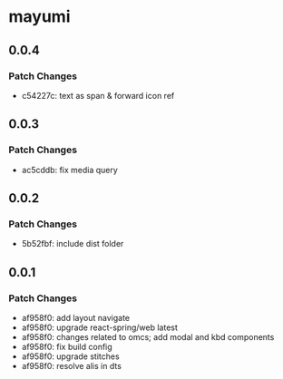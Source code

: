 # mayumi

## 0.0.4

### Patch Changes

- c54227c: text as span & forward icon ref

## 0.0.3

### Patch Changes

- ac5cddb: fix media query

## 0.0.2

### Patch Changes

- 5b52fbf: include dist folder

## 0.0.1

### Patch Changes

- af958f0: add layout navigate
- af958f0: upgrade react-spring/web latest
- af958f0: changes related to omcs; add modal and kbd components
- af958f0: fix build config
- af958f0: upgrade stitches
- af958f0: resolve alis in dts
